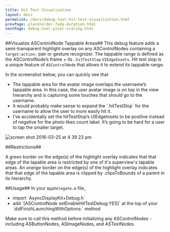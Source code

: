```yaml
---
title: Hit Test Visualization
layout: docs
permalink: /docs/debug-tool-hit-test-visualization.html
prevPage: placeholder-fade-duration.html
nextPage: debug-tool-pixel-scaling.html
---
```


##Visualize ASControlNode Tappable Areas##
This debug feature adds a semi-transparent highlight overlay on any ASControlNodes containing a `target:action:` pair or gesture recognizer. The tappable range is defined as the ASControlNode’s frame + its `.hitTestSlop` `UIEdgeInsets`. Hit test slop is a unique feature of `ASControlNode` that allows it to extend its tappable range. 

In the screenshot below, you can quickly see that
<ul> 
  <li>The tappable area for the avatar image overlaps the username’s tappable area. In this case, the user avatar image is on top in the view hierarchy and is capturing some touches that should go to the username.</li>
  <li>It would probably make sense to expand the `.hitTestSlop` for the username to allow the user to more easily hit it.</li>
  <li>I’ve accidentally set the hitTestSlop’s UIEdgeInsets to be positive instead of negative for the photo likes count label. It’s going to be hard for a user to tap the smaller target.</li>
</ul>

![screen shot 2016-03-25 at 4 39 23 pm](https://cloud.githubusercontent.com/assets/3419380/14057034/e1e71450-f2b1-11e5-8091-3e6f22862994.png)

##Restrictions##

A _green_ border on the edge(s) of the highlight overlay indicates that that edge of the tapable area is restricted by one of it's superview's tapable areas. An _orange_ border on the edge(s) of the highlight overlay indicates that that edge of the tapable area is clipped by .clipsToBounds of a parent in its hierarchy. 

##Usage##
In your `AppDelegate.m` file, 
<ul>
  <li>import `AsyncDisplayKit+Debug.h`</li>
  <li>add `[ASControlNode setEnableHitTestDebug:YES]` at the top of your `didFinishLaunchingWithOptions:` method</li>
</ul>
Make sure to call this method before initializing any ASControlNodes - including ASButtonNodes, ASImageNodes, and ASTextNodes.
